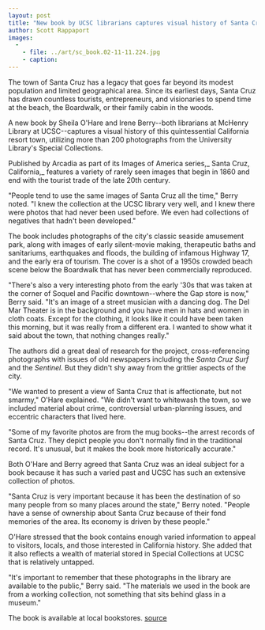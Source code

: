 ```yaml
---
layout: post
title: "New book by UCSC librarians captures visual history of Santa Cruz"
author: Scott Rappaport
images:
  -
    - file: ../art/sc_book.02-11-11.224.jpg
    - caption: 
---
```


The town of Santa Cruz has a legacy that goes far beyond its modest population and limited geographical area. Since its earliest days, Santa Cruz has drawn countless tourists, entrepreneurs, and visionaries to spend time at the beach, the Boardwalk, or their family cabin in the woods.

A new book by Sheila O'Hare and Irene Berry--both librarians at McHenry Library at UCSC--captures a visual history of this quintessential California resort town, utilizing more than 200 photographs from the University Library's Special Collections.  
  
Published by Arcadia as part of its Images of America series,_ Santa Cruz, California,_ features a variety of rarely seen images that begin in 1860 and end with the tourist trade of the late 20th century.  
  
"People tend to use the same images of Santa Cruz all the time," Berry noted. "I knew the collection at the UCSC library very well, and I knew there were photos that had never been used before. We even had collections of negatives that hadn't been developed."  
  
The book includes photographs of the city's classic seaside amusement park, along with images of early silent-movie making, therapeutic baths and sanitariums, earthquakes and floods, the building of infamous Highway 17, and the early era of tourism. The cover is a shot of a 1950s crowded beach scene below the Boardwalk that has never been commercially reproduced.  
  
"There's also a very interesting photo from the early '30s that was taken at the corner of Soquel and Pacific downtown--where the Gap store is now," Berry said. "It's an image of a street musician with a dancing dog. The Del Mar Theater is in the background and you have men in hats and women in cloth coats. Except for the clothing, it looks like it could have been taken this morning, but it was really from a different era. I wanted to show what it said about the town, that nothing changes really."  
  
The authors did a great deal of research for the project, cross-referencing photographs with issues of old newspapers including the _Santa Cruz Surf_ and the _Sentinel._ But they didn't shy away from the grittier aspects of the city.  
  
"We wanted to present a view of Santa Cruz that is affectionate, but not smarmy," O'Hare explained. "We didn't want to whitewash the town, so we included material about crime, controversial urban-planning issues, and eccentric characters that lived here.   
  
"Some of my favorite photos are from the mug books--the arrest records of Santa Cruz. They depict people you don't normally find in the traditional record. It's unusual, but it makes the book more historically accurate."  
  
Both O'Hare and Berry agreed that Santa Cruz was an ideal subject for a book because it has such a varied past and UCSC has such an extensive collection of photos.   
  
"Santa Cruz is very important because it has been the destination of so many people from so many places around the state," Berry noted. "People have a sense of ownership about Santa Cruz because of their fond memories of the area. Its economy is driven by these people."  
  
O'Hare stressed that the book contains enough varied information to appeal to visitors, locals, and those interested in California history. She added that it also reflects a wealth of material stored in Special Collections at UCSC that is relatively untapped.   
  
"It's important to remember that these photographs in the library are available to the public," Berry said. "The materials we used in the book are from a working collection, not something that sits behind glass in a museum."

The book is available at local bookstores.
[source](http://www1.ucsc.edu/currents/03-04/12-08/CURRENTS%20ONLINE/03-04/11-03/regstory.html "Permalink to regstory")
